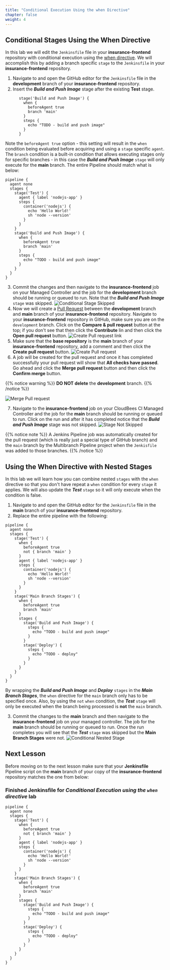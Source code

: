 ```yaml
---
title: "Conditional Execution Using the when Directive"
chapter: false
weight: 4
--- 
```


## Conditional Stages Using the When Directive

In this lab we will edit the `Jenkinsfile` file in your **insurance-frontend** repository with conditional execution using the [when directive](https://jenkins.io/doc/book/pipeline/syntax/#when). We will accomplish this by adding a branch specific `stage` to the `Jenkinsfile` in your **insurance-frontend** repository.

1. Navigate to and open the GitHub editor for the `Jenkinsfile` file in the **development** branch of your **insurance-frontend** repository.
2. Insert the ***Build and Push Image*** stage after the existing **Test** stage.
```
      stage('Build and Push Image') {
        when {
          beforeAgent true
          branch 'main'
        }
        steps {
          echo "TODO - build and push image"
        }
      }
```

Note the `beforeAgent true` option - this setting will result in the `when` condition being evaluated before acquiring and using a `stage` specific `agent`. The `branch` condition is a built-in condition that allows executing stages only for specific branches - in this case the ***Build and Push Image*** `stage` will only execute for the **main** branch. The entire Pipeline should match what is below:

  ```
  pipeline {
    agent none
    stages {
      stage('Test') {
        agent { label 'nodejs-app' }
        steps {
          container('nodejs') {
            echo 'Hello World!'   
            sh 'node --version'
          }
        }
      }
      stage('Build and Push Image') {
        when {
          beforeAgent true
          branch 'main'
        }
        steps {
          echo "TODO - build and push image"
        }
      }
    }
  }
  ```

3. Commit the changes and then navigate to the **insurance-frontend** job on your Managed Controller and the job for the **development** branch should be running or queued to run. Note that the ***Build and Push Image*** `stage` was skipped. ![Conditional Stage Skipped](conditional-skipped-stage.png?width=50pc) 
4. Now we will create a [Pull Request](https://help.github.com/en/articles/creating-a-pull-request) between the **development** branch and **main** branch of your **insurance-frontend** repository. Navigate to your **insurance-frontend** repository in GitHub, make sure you are on the `development` branch. Click on the **Compare & pull request** button at the top; if you don't see that then click the **Contribute** lin and then click the **Open pull request** button. ![Create Pull request link](create-pr-link.png?width=50pc) 
5. Make sure that the **base repository** is the **main** branch of your **insurance-frontend** repository, add a comment and then click the **Create pull request** button. ![Create Pull request](create-pr.png?width=50pc) 
6. A job will be created for the pull request and once it has completed successfully your pull request will show that **All checks have passed**. Go ahead and click the **Merge pull request** button and then click the **Confirm merge** button.

{{% notice warning %}}
**DO NOT delete**  the **development** branch.
{{% /notice %}}

![Merge Pull request](merge-pr.png?width=50pc)

7. Navigate to the **insurance-frontend** job on your CloudBees CI Managed Controller and the job for the **main** branch should be running or queued to run. Click on the run and after it has completed notice that the ***Build and Push Image*** stage was not skipped. ![Stage Not Skipped](stage-not-skipped.png?width=50pc)

{{% notice note %}}
A Jenkins Pipeline job was automatically created for the pull request (which is really just a special type of GitHub branch) and the `main` branch by the Multibranch Pipeline project when the `Jenkisfile` was added to those branches.
{{% /notice %}}

## Using the When Directive with Nested Stages

In this lab we will learn how you can combine nested `stages` with the `when` directive so that you don't have repeat a `when` condition for every `stage` it applies. We will also update the ***Test*** `stage` so it will only execute when the condition is false.

1. Navigate to and open the GitHub editor for the `Jenkinsfile` file in the **main** branch of your **insurance-frontend** repository.
2. Replace the entire pipeline with the following:
```
pipeline {
  agent none
  stages {
    stage('Test') {
      when {
        beforeAgent true
        not { branch 'main' }
      }
      agent { label 'nodejs-app' }
      steps {
        container('nodejs') {
          echo 'Hello World!'   
          sh 'node --version'
        }
      }
    }
    stage('Main Branch Stages') {
      when {
        beforeAgent true
        branch 'main'
      }
      stages {
        stage('Build and Push Image') {
          steps {
            echo "TODO - build and push image"
          }
        }
        stage('Deploy') {
          steps {
            echo "TODO - deploy"
          }
        }
      }
    }
  }
}
```

By wrapping the ***Build and Push Image*** and ***Deploy*** `stages` in the ***Main Branch Stages***, the `when` directive for the `main` branch only has to be specified once. Also, by using the `not` `when` condition, the ***Test*** `stage` will only be executed when the branch being processed is **not** the `main` branch.

3. Commit the changes to the **main** branch and then navigate to the **insurance-frontend** job on your managed controller. The job for the **main** branch should be running or queued to run. Once the run completes you will see that the ***Test*** `stage` was skipped but the **Main Branch Stages** were not. ![Conditional Nested Stage](conditional-nested-stage.png?width=50pc) 

## Next Lesson

Before moving on to the next lesson make sure that your **Jenkinsfile** Pipeline script on the **main** branch of your copy of the **insurance-frontend** repository matches the one from below:

### Finished Jenkinsfile for *Conditional Execution using the `when` directive* lab
```
pipeline {
  agent none
  stages {
    stage('Test') {
      when {
        beforeAgent true
        not { branch 'main' }
      }
      agent { label 'nodejs-app' }
      steps {
        container('nodejs') {
          echo 'Hello World!'   
          sh 'node --version'
        }
      }
    }
    stage('Main Branch Stages') {
      when {
        beforeAgent true
        branch 'main'
      }
      stages {
        stage('Build and Push Image') {
          steps {
            echo "TODO - build and push image"
          }
        }
        stage('Deploy') {
          steps {
            echo "TODO - deploy"
          }
        }
      }
    }
  }
}
```
